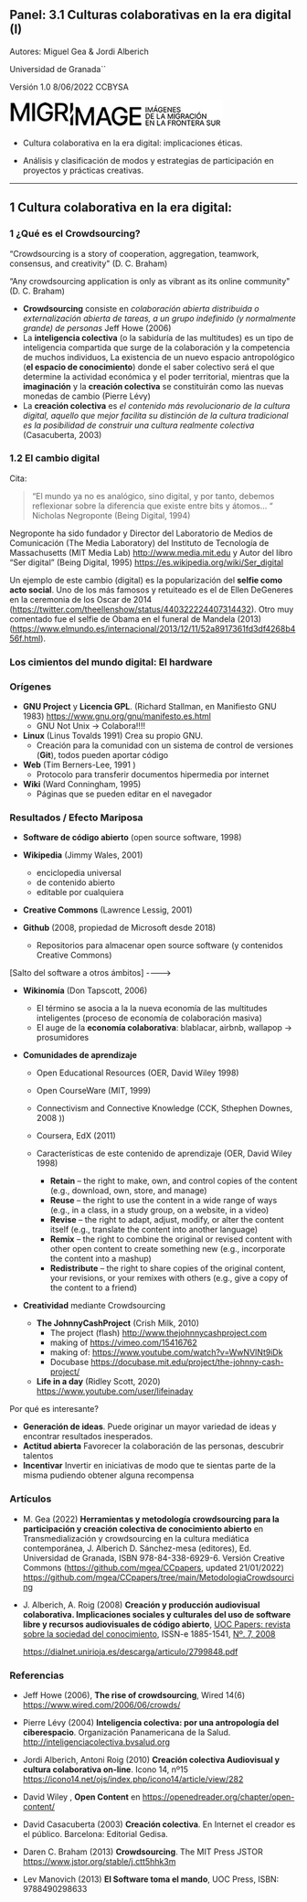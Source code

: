 ## Panel: 3.1 Culturas colaborativas en la era digital (I)

Autores: Miguel Gea & Jordi Alberich

Universidad de Granada``

Versión 1.0 8/06/2022 CCBYSA 

![migrimage](./Migrimage_Logotipo.png)

* Cultura colaborativa en la era digital: implicaciones éticas.

* Análisis y clasificación de modos y estrategias de participación en proyectos y prácticas creativas.

----

## 1  Cultura colaborativa en la era digital:


### 1 ¿Qué es el Crowdsourcing?

“Crowdsourcing is a story of cooperation, aggregation, teamwork, consensus, and creativity" (D. C. Braham)

“Any crowdsourcing application is only as vibrant as its online community"  (D. C. Braham)





* **Crowdsourcing** consiste en *colaboración abierta distribuida o externalización abierta de tareas, a un grupo indefinido (y normalmente grande) de personas* Jeff Howe (2006) 
* La **inteligencia colectiva** (o la sabiduría de las multitudes) es un tipo de inteligencia compartida que surge de la colaboración y la competencia de muchos individuos, La existencia de un nuevo espacio antropológico (**el espacio de conocimiento**) donde el saber colectivo será el que determine la actividad económica y el poder territorial, mientras que la **imaginación** y la **creación colectiva** se constituirán como las nuevas monedas de cambio (Pierre Lévy)
* La **creación colectiva** es *el contenido más revolucionario de la cultura digital, aquello que mejor facilita su distinción de la cultura tradicional es la posibilidad de construir una cultura realmente colectiva* (Casacuberta, 2003) 



### 1.2 El cambio digital


Cita: 
> “El mundo ya no es analógico, sino digital, 
y por tanto, debemos reflexionar 
sobre la diferencia que existe entre bits y átomos... “
> Nicholas Negroponte (Being Digital, 1994)


Negroponte ha sido fundador y Director del Laboratorio de Medios de Comunicación (The Media Laboratory) del Instituto de Tecnología de Massachusetts (MIT Media Lab) http://www.media.mit.edu y Autor del libro “Ser digital” (Being Digital, 1995) https://es.wikipedia.org/wiki/Ser_digital

Un ejemplo de este cambio (digital) es la popularización del **selfie como acto social**. Uno de los más famosos y retuiteado es el de Ellen DeGeneres en la ceremonia de los Oscar de 2014 (https://twitter.com/theellenshow/status/440322224407314432). Otro muy comentado fue el selfie de Obama en el funeral de Mandela (2013) (https://www.elmundo.es/internacional/2013/12/11/52a8917361fd3df4268b456f.html). 


### Los cimientos del mundo digital: El hardware




### **Orígenes**

* **GNU Project** y **Licencia GPL**. (Richard Stallman, en Manifiesto GNU 1983) https://www.gnu.org/gnu/manifesto.es.html
  * GNU Not Unix -> Colabora!!!! 
* **Linux**  (Linus Tovalds 1991) Crea su propio GNU. 
  * Creación para la comunidad con un sistema de control de versiones (**Git**), todos pueden aportar código
* **Web** (Tim Berners-Lee, 1991 )
  * Protocolo para transferir documentos hipermedia por internet  
* **Wiki** (Ward Conningham, 1995)
  *  Páginas que se pueden editar en el navegador 



### **Resultados / Efecto Mariposa**

* **Software de código abierto** (open source software, 1998)  
* **Wikipedia** (Jimmy Wales, 2001)
  * enciclopedia universal 
  * de contenido abierto 
  * editable por cualquiera
* **Creative Commons** (Lawrence Lessig, 2001)

* **Github** (2008, propiedad de Microsoft desde 2018) 
  * Repositorios para almacenar open source software (y contenidos Creative Commons) 



[Salto del software a otros ámbitos] ---->

* **Wikinomía** (Don Tapscott, 2006) 
  * El término se asocia a la la nueva economía de las multitudes inteligentes (proceso de economía de colaboración masiva) 
  * El auge de la **economía colaborativa**: blablacar, airbnb, wallapop -> prosumidores



* **Comunidades de aprendizaje**

  * Open Educational Resources (OER, David Wiley 1998)
  * Open CourseWare (MIT, 1999)
  * Connectivism and Connective Knowledge (CCK, Sthephen Downes, 2008 ))
  * Coursera, EdX (2011)

  

  * Características de este contenido de aprendizaje (OER, David Wiley 1998)
    * **Retain** – the right to make, own, and control copies of the content (e.g., download, own, store, and manage)
    * **Reuse** – the right to use the content in a wide range of ways (e.g., in a class, in a study group, on a website, in a video)
    * **Revise** – the right to adapt, adjust, modify, or alter the content itself (e.g., translate the content into another language)
    * **Remix** – the right to combine the original or revised content with other open content to create something new (e.g., incorporate the content into a mashup)
    * **Redistribute** – the right to share copies of the original content, your revisions, or your remixes with others (e.g., give a copy of the content to a friend)





* **Creatividad** mediante Crowdsourcing
  * **The JohnnyCashProject** (Crish Milk, 2010)
    * The project (flash) http://www.thejohnnycashproject.com
    * making of https://vimeo.com/15416762
    * making of: https://www.youtube.com/watch?v=WwNVlNt9iDk
    * Docubase https://docubase.mit.edu/project/the-johnny-cash-project/
  * **Life in a day** (Ridley Scott, 2020) https://www.youtube.com/user/lifeinaday





Por qué es interesante?

- **Generación de ideas**. Puede originar un mayor variedad de ideas y encontrar resultados inesperados.
- **Actitud abierta** Favorecer la colaboración de las personas, descubrir talentos 
- **Incentivar** Invertir en iniciativas de modo que te sientas parte de la misma pudiendo obtener alguna recompensa  


### Artículos

*  M. Gea (2022) **Herramientas y metodología crowdsourcing para la participación y creación colectiva de conocimiento abierto** en Transmedialización y crowdsourcing en la cultura mediática contemporánea, J. Alberich D. Sánchez-mesa (editores), Ed. Universidad de Granada, ISBN 978-84-338-6929-6. Versión Creative Commons (https://github.com/mgea/CCpapers, updated 21/01/2022)
  https://github.com/mgea/CCpapers/tree/main/MetodologiaCrowdsourcing

* J. Alberich,  A. Roig (2008) **Creación y producción audiovisual colaborativa. Implicaciones sociales y culturales del uso de software libre y recursos audiovisuales de código abierto**,  [UOC Papers: revista sobre la sociedad del conocimiento](https://dialnet.unirioja.es/servlet/revista?codigo=6760), ISSN-e 1885-1541, [Nº. 7, 2008](https://dialnet.unirioja.es/ejemplar/207389)

  https://dialnet.unirioja.es/descarga/articulo/2799848.pdf


### Referencias

* Jeff Howe (2006), **The rise of crowdsourcing**, Wired 14(6)   https://www.wired.com/2006/06/crowds/
* Pierre Lévy (2004) **Inteligencia colectiva: por una antropología del ciberespacio**. Organización Panamericana de la Salud. http://inteligenciacolectiva.bvsalud.org

* Jordi Alberich, Antoni Roig (2010) **Creación colectiva Audiovisual y cultura colaborativa on-line**. Icono 14, nº15 https://icono14.net/ojs/index.php/icono14/article/view/282
* David Wiley , **Open Content** en  https://openedreader.org/chapter/open-content/
* David Casacuberta (2003) **Creación colectiva**. En Internet el creador es el público. Barcelona: Editorial Gedisa.
* Daren C. Braham (2013) **Crowdsourcing**. The MIT Press JSTOR https://www.jstor.org/stable/j.ctt5hhk3m
* Lev Manovich (2013) **El Software toma el mando**, UOC Press, ISBN: 9788490298633





